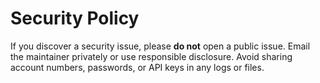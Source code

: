 # Security Policy

If you discover a security issue, please **do not** open a public issue.
Email the maintainer privately or use responsible disclosure. Avoid sharing
account numbers, passwords, or API keys in any logs or files.
